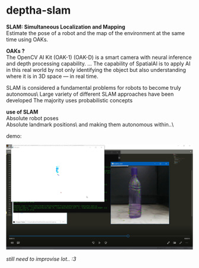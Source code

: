 # deptha-slam

**SLAM: Simultaneous Localization and Mapping**\
Estimate the pose of a robot and the map of the environment at the same time using OAKs.

**OAKs ?**\
The OpenCV AI Kit (OAK-1) (OAK-D) is a smart camera with neural inference and depth processing capability. ... The capability of SpatialAI is to apply AI in this real world by not only identifying the object but also understanding where it is in 3D space — in real time.

SLAM is considered a fundamental problems for robots to become truly autonomous\ Large variety of different SLAM approaches have been developed
The majority uses probabilistic concepts


**use of SLAM**\
Absolute robot poses\
Absolute landmark positions\ 
and making them autonomous within..\



demo:

 ![Alt text](demo.png) 
 
 
 
 
 
 
 
 *still need to improvise lot.. :3*
